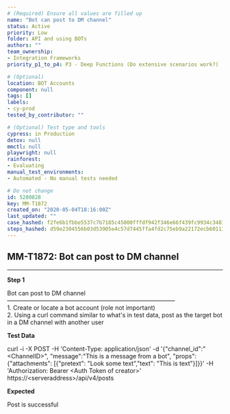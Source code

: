 ```yaml
---
# (Required) Ensure all values are filled up
name: "Bot can post to DM channel"
status: Active
priority: Low
folder: API and using BOTs
authors: ""
team_ownership: 
- Integration Frameworks
priority_p1_to_p4: P3 - Deep Functions (Do extensive scenarios work?)

# (Optional)
location: BOT Accounts
component: null
tags: []
labels: 
- cy-prod
tested_by_contributor: ""

# (Optional) Test type and tools
cypress: in Production
detox: null
mmctl: null
playwright: null
rainforest: 
- Evaluating
manual_test_environments: 
- Automated - No manual tests needed

# Do not change
id: 5280828
key: MM-T1872
created_on: "2020-05-04T18:16:00Z"
last_updated: ""
case_hashed: f2fe6b1fbbe5537c7b7185c45000fffdf942f346e66f439fc9934c3481030ef6924fe48e422aecd13703d217d29f243c
steps_hashed: d59e2304556b03d53905e4c57d7445ffa4fd2c75eb9a22172ecb601119837a9502811c8b561393169a5f1a969a4c3f72
---
```


<!-- (Auto-generated) Based on frontmatter's "key" and "name" -->

## MM-T1872: Bot can post to DM channel

---

**Step 1**

Bot can post to DM channel\
————————————————————————————\
1\. Create or locate a bot account (role not important)\
2\. Using a curl command similar to what's in test data, post as the target bot in a DM channel with another user

**Test Data**

curl -i -X POST -H 'Content-Type: application/json' -d '{"channel\_id":"\<ChannelID>", "message":"This is a message from a bot", "props":{"attachments": \[{"pretext": "Look some text","text": "This is text"}]}}' -H 'Authorization: Bearer \<Auth Token of creator>' https\://\<serveraddress>/api/v4/posts

**Expected**

Post is successful

